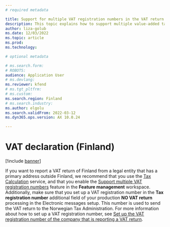 ```yaml
---
# required metadata

title: Support for multiple VAT registration numbers in the VAT return of Finland
description: This topic explains how to support multiple value-added tax (VAT) registration numbers in a VAT return of Finland.
author: liza-golub
ms.date: 12/03/2022
ms.topic: article
ms.prod: 
ms.technology: 

# optional metadata

# ms.search.form: 
# ROBOTS: 
audience: Application User
# ms.devlang: 
ms.reviewer: kfend
# ms.tgt_pltfrm: 
# ms.custom: 
ms.search.region: Finland
# ms.search.industry: 
ms.author: elgolu
ms.search.validFrom: 2022-03-12
ms.dyn365.ops.version: AX 10.0.24

---
```


# VAT declaration (Finland)

[!include [banner](../includes/banner.md)]

If you want to report a VAT return of Finland from a legal entity that has a primary address outside Finland, we recommend that you use the [Tax Calculation](global-tax-calcuation-service-overview.md) service, and that you enable the [Support multiple VAT registration numbers](emea-multiple-vat-registration-numbers.md) feature in the **Feature management** workspace. Additionally, make sure that you set up a VAT registration number in the **Tax registration number** additional field of your production **NO VAT return** processing in the Electronic messages setup. This number is used to send the VAT return to the Norwegian Tax Administration. For more information about how to set up a VAT registration number, see [Set up the VAT registration number of the company that is reporting a VAT return](emea-nor-vat-return-setup.md#vat-registration-number).
